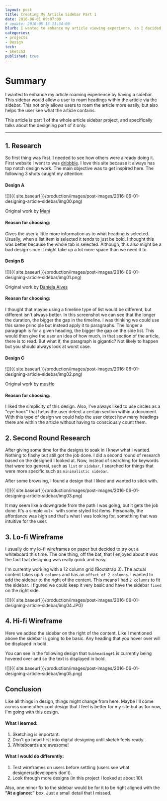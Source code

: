 ```yaml
---
layout: post
title: Creating My Article Sidebar Part 1
date: 2016-06-01 09:07:00
# update: 2016-05-13 11:34:00
blurb: I wanted to enhance my article viewing experience, so I decided to design a sidebar.
categories:
- projects
- Design
tech:
- Sketch3
published: true
---
```


# Summary

I wanted to enhance my article roaming experience by having a sidebar. This sidebar would allow a user to roam headings within the article via the sidebar. This not only allows users to roam the article more easily, but also helps the user see what the article contains.

This article is part 1 of the whole article sidebar project, and specifically talks about the designing part of it only.

<hr />

## 1. Research

So first thing was first. I needed to see how others were already doing it. First website I went to was [dribbble](https://dribbble.com/). I love this site because it always has top notch design work. The main objective was to get inspired here. The following 3 shots caught my attention:

#### Design A

![]({{ site.baseurl }}/production/images/post-images/2016-06-01-designing-article-sidebar/img00.png)

Original work by [Mani](https://dribbble.com/shots/1497653-Users-And-Receivable-Payments)

#### Reason for choosing:

Gives the user a little more information as to what heading is selected. Usually, when a list item is selected it tends to just be bold. I thought this was better because the whole tab is selected. Although, this also might be a bad design since it might take up a lot more space than we need it to.

#### Design B
![]({{ site.baseurl }}/production/images/post-images/2016-06-01-designing-article-sidebar/img01.png)

Original work by [Daniela Alves](https://dribbble.com/shots/344377-Jobs-Timeline-WIP-v2)

#### Reason for choosing:

I thought that maybe using a timeline type of list would be different, but different isn't always better. In this screenshot we can see that the longer the duration, the bigger the gap in the timeline. I was thinking we could use this same principle but instead apply it to paragraphs. The longer a paragraph is for a given heading, the bigger the gap on the side list. This would then give the user an idea of how much, in that section of the article, there is to read. But what if, the paragraph is gigantic? Not likely to happen but you should always look at worst case.

#### Design C

![]({{ site.baseurl }}/production/images/post-images/2016-06-01-designing-article-sidebar/img02.png)

Original work by [musHo](https://dribbble.com/shots/2583708-Ten-X-List)

#### Reason for choosing:

I liked the simplicity of this design. Also, I've always liked to use circles as a "eye hook" that helps the user detect a certain section within a document. With this type of design we could help the user detect how many headings there are within the article without having to consciously count them.

## 2. Second Round Research

After giving some time for the designs to soak in I knew what I wanted. Nothing to flashy but still got the job done. I did a second round of research based on the designed I looked at. Now, instead of searching for keywords that were too general, such as ```list``` or ```sidebar```, I searched for things that were more specific such as ```minimalistic sidebar```.

After some browsing, I found a design that I liked and wanted to stick with.

![]({{ site.baseurl }}/production/images/post-images/2016-06-01-designing-article-sidebar/img03.png)

It may seem like a downgrade from the path I was going, but it gets the job done. It's a simple ```<ul> ``` with some styled list items. Personally, the affordance was high and that's what I was looking for, something that was intuitive for the user.

## 3. Lo-fi Wireframe

I usually do my lo-fi wireframes on paper but decided to try out a whiteboard this time. The one thing, off the bat, that I enjoyed about it was the fact that designing was really quick and easy.

I'm currently working with a 12 column grid (Bootstrap 3). The actual content takes up ```8 columns``` and has an ```offset of 2 columns```. I wanted to add the sidebar to the right of the content. This means I had ```2 columns``` to fit the sidebar. I figured we could keep it very basic and have the sidebar ```fixed``` on the right side.

![]({{ site.baseurl }}/production/images/post-images/2016-06-01-designing-article-sidebar/img04.JPG)

## 4. Hi-fi Wireframe

Here we added the sidebar on the right of the content. Like I mentioned above the sidebar is going to be basic. Any heading that you hover over will be displayed in bold.

You can see in the following design that ```Subheading#1``` is currently being hovered over and so the text is displayed in bold.

![]({{ site.baseurl }}/production/images/post-images/2016-06-01-designing-article-sidebar/img05.png)

## Conclusion

Like all things in design, things might change from here. Maybe I'll come across some other cool design that I feel is better for my site but as for now, I'm going with this design.

#### What I learned:

1. Sketching is important.
2. Don't go head first into digital designing until sketch feels ready.
3. Whiteboards are awesome!

#### What I would do differently:

1. Test wireframes on users before settling (users see what designers/developers don't).
2. Look through more designs (in this project I looked at about 10).

Also, one minor fix to the sidebar would be for it to be right aligned with the **"At a glance:"** box. Just a small detail that I missed.

